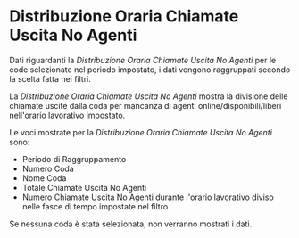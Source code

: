 # Distribuzione Oraria Chiamate Uscita No Agenti

Dati riguardanti la *Distribuzione Oraria Chiamate Uscita No Agenti* 
per le code selezionate nel periodo impostato, i dati vengono 
raggruppati secondo la scelta fatta nei filtri.

La *Distribuzione Oraria Chiamate Uscita No Agenti* mostra la 
divisione delle chiamate uscite dalla coda per mancanza di agenti 
online/disponibili/liberi nell'orario lavorativo impostato.

Le voci mostrate per la *Distribuzione Oraria Chiamate Uscita 
No Agenti* sono:

- Periodo di Raggruppamento
- Numero Coda
- Nome Coda
- Totale Chiamate Uscita No Agenti
- Numero Chiamate Uscita No Agenti durante l'orario lavorativo 
diviso nelle fasce di tempo impostate nel filtro

Se nessuna coda è stata selezionata, non verranno mostrati i dati.
